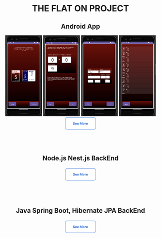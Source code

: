 <h1 align="center">THE FLAT ON PROJECT</h1>

<h2 align="center">Android App</h2>
<p align="center">
<a href="./README_FILES/main_activity.png"><img src="./README_FILES/main_activity.png" width="121px" height="267px"></a>
<a href="./README_FILES/diapason_activity.png"><img src="./README_FILES/diapason_activity.png" width="121px" height="267px"></a>
<a href="./README_FILES/address_activity.png"><img src="./README_FILES/address_activity.png" width="121px" height="267px"></a>
<a href="./README_FILES/entrance_activity.png"><img src="./README_FILES/entrance_activity.png" width="121px" height="267px"></a><br>
<a href="https://github.com/addamsv/FlatOn/tree/android-prod"><img src="./README_FILES/see_more.png" width="104px" height="43px"></a></p><br><br>

<h2 align="center">Node.js Nest.js BackEnd</h2>
<h4 align="center"><a href="https://github.com/addamsv/FlatOn/tree/backend-nest-prod"><img src="./README_FILES/see_more.png" width="104px" height="43px"></a></h4><br><br>

<h2 align="center">Java Spring Boot, Hibernate JPA BackEnd</h2>
<h4 align="center"><a href="https://github.com/addamsv/FlatOn/tree/backen-spring-prod"><img src="./README_FILES/see_more.png" width="104px" height="43px"></a></h4><br><br>
